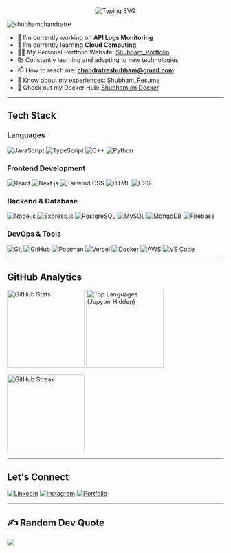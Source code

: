 <div align="center">
  <img src="https://readme-typing-svg.herokuapp.com?font=Fira+Code&weight=600&size=30&pause=1000&color=0E75B6&center=true&vCenter=true&random=false&width=600&height=100&lines=Hi+%F0%9F%91%8B%2C+I'm+Shubham+Chandratre;Full-Stack+Web+Developer;Problem+Solver;Coding+Enthusiast" alt="Typing SVG" />
</div>

<p align="left">
  <img src="https://komarev.com/ghpvc/?username=shubhamchandratre&label=Profile%20views&color=0e75b6&style=flat" alt="shubhamchandratre" />
</p>

- 🔭 I’m currently working on **API Logs Monitoring**  
- 🌱 I’m currently learning **Cloud Computing**  
- 👨‍💻 My Personal Portfolio Website: [Shubham_Portfolio](https://profileshubham.vercel.app/)  
- 📚 Constantly learning and adapting to new technologies 
- 📫 How to reach me: **chandratreshubham@gmail.com**  
- 📄 Know about my experiences: [Shubham_Resume](https://drive.google.com/file/d/17o4AejoT_zIoXIcyW-WFKopXQ2f_OP_-/view?usp=sharing)
- 🐳 Check out my Docker Hub: [Shubham on Docker](https://hub.docker.com/u/ShubhamChandratre)

---

## Tech Stack

### Languages
![JavaScript](https://img.shields.io/badge/JavaScript-F7DF1E?style=for-the-badge&logo=javascript&logoColor=black)
![TypeScript](https://img.shields.io/badge/TypeScript-007ACC?style=for-the-badge&logo=typescript&logoColor=white)
![C++](https://img.shields.io/badge/C++-00599C?style=for-the-badge&logo=c%2B%2B&logoColor=white)
![Python](https://img.shields.io/badge/Python-3776AB?style=for-the-badge&logo=python&logoColor=white)

### Frontend Development
![React](https://img.shields.io/badge/React-20232A?style=for-the-badge&logo=react&logoColor=61DAFB)
![Next.js](https://img.shields.io/badge/Next.js-000000?style=for-the-badge&logo=nextdotjs&logoColor=white)
![Tailwind CSS](https://img.shields.io/badge/Tailwind_CSS-38B2AC?style=for-the-badge&logo=tailwind-css&logoColor=white)
![HTML](https://img.shields.io/badge/HTML5-E34F26?style=for-the-badge&logo=html5&logoColor=white)
![CSS](https://img.shields.io/badge/CSS3-1572B6?style=for-the-badge&logo=css3&logoColor=white)



### Backend & Database
![Node.js](https://img.shields.io/badge/Node.js-339933?style=for-the-badge&logo=nodedotjs&logoColor=white)
![Express.js](https://img.shields.io/badge/Express.js-000000?style=for-the-badge&logo=express&logoColor=white)
![PostgreSQL](https://img.shields.io/badge/PostgreSQL-4169E1?style=for-the-badge&logo=postgresql&logoColor=white)
![MySQL](https://img.shields.io/badge/MySQL-4479A1?style=for-the-badge&logo=mysql&logoColor=white)
![MongoDB](https://img.shields.io/badge/MongoDB-47A248?style=for-the-badge&logo=mongodb&logoColor=white)
![Firebase](https://img.shields.io/badge/Firebase-FFCA28?style=for-the-badge&logo=firebase&logoColor=black)

### DevOps & Tools
![Git](https://img.shields.io/badge/Git-F05032?style=for-the-badge&logo=git&logoColor=white)
![GitHub](https://img.shields.io/badge/GitHub-181717?style=for-the-badge&logo=github&logoColor=white)
![Postman](https://img.shields.io/badge/Postman-FF6C37?style=for-the-badge&logo=postman&logoColor=white)
![Vercel](https://img.shields.io/badge/Vercel-000000?style=for-the-badge&logo=vercel&logoColor=white)
![Docker](https://img.shields.io/badge/Docker-2496ED?style=for-the-badge&logo=docker&logoColor=white)
![AWS](https://img.shields.io/badge/Amazon%20AWS-232F3E?style=for-the-badge&logo=amazon-aws&logoColor=white)
![VS Code](https://img.shields.io/badge/VS%20Code-007ACC?style=for-the-badge&logo=visualstudiocode&logoColor=white)

---

## GitHub Analytics
<div align="left">

  <img 
    src="https://github-readme-stats.vercel.app/api?username=ShubhamChandratre&show_icons=true&theme=nord" 
    height="180" 
    alt="GitHub Stats" 
  />
  <img 
    src="https://github-readme-stats.vercel.app/api/top-langs/?username=ShubhamChandratre&layout=compact&theme=nord&hide_border=false&include_all_commits=true&count_private=true&hide=jupyter%20notebook" 
    height="180" 
    alt="Top Languages (Jupyter Hidden)" 
  />

  <img 
    src="https://github-readme-streak-stats.herokuapp.com?user=ShubhamChandratre&theme=nord" 
    height="180" 
    alt="GitHub Streak" 
  />

</div>

---

## Let's Connect

[![LinkedIn](https://img.shields.io/badge/LinkedIn-0077B5?style=for-the-badge&logo=linkedin&logoColor=white)](https://www.linkedin.com/in/shubham-chandratre-a03819257/)
[![Instagram](https://img.shields.io/badge/Instagram-E4405F?style=for-the-badge&logo=instagram&logoColor=white)](https://www.instagram.com/shubham_chandratre_/)
[![Portfolio](https://img.shields.io/badge/Portfolio-121212?style=for-the-badge&logo=About.me&logoColor=white)](https://profileshubham.vercel.app)

---
## ✍️ Random Dev Quote
![](https://quotes-github-readme.vercel.app/api?type=horizontal&theme=nord)

